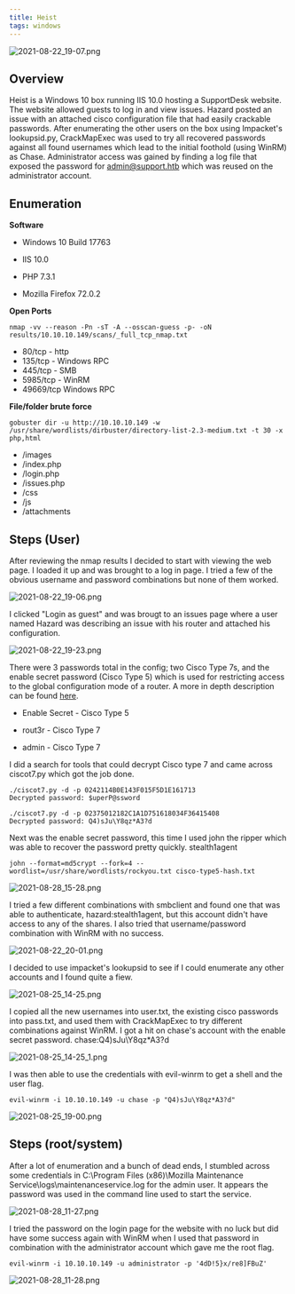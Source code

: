 ```yaml
---
title: Heist
tags: windows
---
```


![2021-08-22_19-07.png](assets/2021-08-22_19-07.png)

## Overview

Heist is a Windows 10 box running IIS 10.0 hosting a SupportDesk website. The website allowed guests to log in and view issues. Hazard posted an issue with an attached cisco configuration file that had easily crackable passwords. After enumerating the other users on the box using Impacket's lookupsid.py, CrackMapExec was used to try all recovered passwords against all found usernames which lead to the initial foothold (using WinRM) as Chase. Administrator access was gained by finding a log file that exposed the password for admin@support.htb which was reused on the administrator account.

## Enumeration

**Software**

* Windows 10 Build 17763

* IIS 10.0

* PHP 7.3.1

* Mozilla Firefox 72.0.2

**Open Ports**

```
nmap -vv --reason -Pn -sT -A --osscan-guess -p- -oN results/10.10.10.149/scans/_full_tcp_nmap.txt
```

* 80/tcp - http
* 135/tcp - Windows RPC
* 445/tcp - SMB
* 5985/tcp - WinRM
* 49669/tcp Windows RPC

**File/folder brute force**

```
gobuster dir -u http://10.10.10.149 -w /usr/share/wordlists/dirbuster/directory-list-2.3-medium.txt -t 30 -x php,html 
```

* /images
* /index.php
* /login.php
* /issues.php
* /css
* /js
* /attachments

## Steps (User)

After reviewing the nmap results I decided to start with viewing the web page. I loaded it up and was brought to a log in page. I tried a few of the obvious username and password combinations but none of them worked. 

![2021-08-22_19-06.png](assets/2021-08-22_19-06.png)

I clicked "Login as guest" and was brougt to an issues page where a user named Hazard was describing an issue with his router and attached his configuration.

![2021-08-22_19-23.png](assets/2021-08-22_19-23.png)

There were 3 passwords total in the config; two Cisco Type 7s, and the enable secret password (Cisco Type 5) which is used for restricting access to the global configuration mode of a router. A more in depth description can be found [here](https://www.oreilly.com/library/view/hardening-cisco-routers/0596001665/ch04.html).

* Enable Secret - Cisco Type 5

* rout3r - Cisco Type 7

* admin - Cisco Type 7

I did a search for tools that could decrypt Cisco type 7 and came across ciscot7.py which got the job done.

```
./ciscot7.py -d -p 0242114B0E143F015F5D1E161713                     
Decrypted password: $uperP@ssword

./ciscot7.py -d -p 02375012182C1A1D751618034F36415408
Decrypted password: Q4)sJu\Y8qz*A3?d
```

Next was the enable secret password, this time I used john the ripper which was able to recover the password pretty quickly. stealth1agent

```
john --format=md5crypt --fork=4 --wordlist=/usr/share/wordlists/rockyou.txt cisco-type5-hash.txt
```

![2021-08-28_15-28.png](assets/2021-08-28_15-28.png)

I tried a few different combinations with smbclient and found one that was able to authenticate, hazard:stealth1agent, but this account didn't have access to any of the shares. I also tried that username/password combination with WinRM with no success.

![2021-08-22_20-01.png](assets/2021-08-22_20-01.png)

I decided to use impacket's lookupsid to see if I could enumerate any other accounts and I found quite a fiew. 

![2021-08-25_14-25.png](assets/2021-08-25_14-25.png)

I copied all the new usernames into user.txt, the existing cisco passwords into pass.txt, and used them with CrackMapExec to try different combinations against WinRM. I got a hit on chase's account with the enable secret password. chase:Q4)sJu\Y8qz*A3?d

![2021-08-25_14-25_1.png](assets/2021-08-25_14-25_1.png)

I was then able to use the credentials with evil-winrm to get a shell and the user flag.

```
evil-winrm -i 10.10.10.149 -u chase -p "Q4)sJu\Y8qz*A3?d"
```

![2021-08-25_19-00.png](assets/2021-08-25_19-00.png)

## Steps (root/system)

After a lot of enumeration and a bunch of dead ends, I stumbled across some credentials in C:\Program Files (x86)\Mozilla Maintenance Service\logs\maintenanceservice.log for the admin user. It appears the password was used in the command line used to start the service.

![2021-08-28_11-27.png](assets/2021-08-28_11-27.png)

I tried the password on the login page for the website with no luck but did have some success again with WinRM when I used that password in combination with the administrator account which gave me the root flag.

```
evil-winrm -i 10.10.10.149 -u administrator -p '4dD!5}x/re8]FBuZ'
```

![2021-08-28_11-28.png](assets/2021-08-28_11-28.png)
